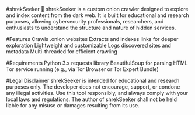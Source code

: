 #shrekSeeker 🧅
shrekSeeker is a custom onion crawler designed to explore and index content from the dark web. It is built for educational and research purposes, allowing cybersecurity professionals, researchers, and enthusiasts to understand the structure and nature of hidden services.

#Features
Crawls .onion websites
Extracts and indexes links for deeper exploration
Lightweight and customizable
Logs discovered sites and metadata
Multi-threaded for efficient crawling

#Requirements
Python 3.x
requests library
BeautifulSoup for parsing HTML
Tor service running (e.g., via Tor Browser or Tor Expert Bundle)


#Legal Disclaimer
shrekSeeker is intended for educational and research purposes only. The developer does not encourage, support, or condone any illegal activities. Use this tool responsibly, and always comply with your local laws and regulations. The author of shrekSeeker shall not be held liable for any misuse or damages resulting from its use.
